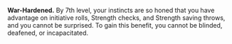 **War-Hardened.** By 7th level, your instincts are so honed that you have advantage on initiative rolls, Strength checks, and Strength saving throws, and you cannot be surprised. To gain this benefit, you cannot be blinded, deafened, or incapacitated.
